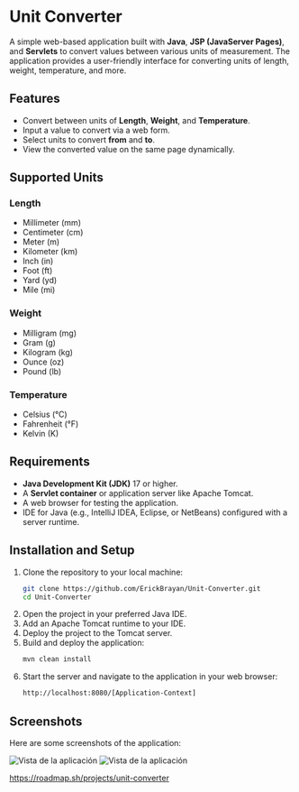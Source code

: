 # Unit Converter

A simple web-based application built with **Java**, **JSP (JavaServer Pages)**, and **Servlets** to convert values between various units of measurement. The application provides a user-friendly interface for converting units of length, weight, temperature, and more.

## Features
- Convert between units of **Length**, **Weight**, and **Temperature**.
- Input a value to convert via a web form.
- Select units to convert **from** and **to**.
- View the converted value on the same page dynamically.

## Supported Units
### Length
- Millimeter (mm)
- Centimeter (cm)
- Meter (m)
- Kilometer (km)
- Inch (in)
- Foot (ft)
- Yard (yd)
- Mile (mi)

### Weight
- Milligram (mg)
- Gram (g)
- Kilogram (kg)
- Ounce (oz)
- Pound (lb)

### Temperature
- Celsius (°C)
- Fahrenheit (°F)
- Kelvin (K)

## Requirements
- **Java Development Kit (JDK)** 17 or higher.
- A **Servlet container** or application server like Apache Tomcat.
- A web browser for testing the application.
- IDE for Java (e.g., IntelliJ IDEA, Eclipse, or NetBeans) configured with a server runtime.

## Installation and Setup
1. Clone the repository to your local machine:
   ```bash
   git clone https://github.com/ErickBrayan/Unit-Converter.git
   cd Unit-Converter
2. Open the project in your preferred Java IDE.
3. Add an Apache Tomcat runtime to your IDE.
4. Deploy the project to the Tomcat server.
5. Build and deploy the application:
    ```bash
   mvn clean install
6. Start the server and navigate to the application in your web browser:
    ```bash
   http://localhost:8080/[Application-Context]

## Screenshots
Here are some screenshots of the application:

![Vista de la aplicación](src/main/resources/converter1.png "")
![Vista de la aplicación](src/main/resources/converter2.png "")


https://roadmap.sh/projects/unit-converter
